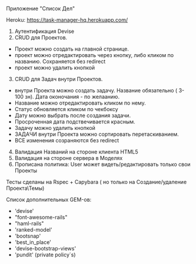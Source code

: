 Приложение "Список Дел"

Heroku: https://task-manager-hq.herokuapp.com/

1) Аутентификация Devise 
2) CRUD для Проектов.
- Проект можно создать на главной странице.
- проект можно отредактировать через кнопку, либо кликом по названию. Сохраняется без redirect 
- проект можно удалить кнопкой   
3) CRUD для Задач внутри Проектов.
- внутри Проекта можно создать задачу. Название обязательно ( 3-100 зн). Дата оконочания - по желаанию.
- Название можно отредактировать кликом по нему.
- Статус обновляется кликом по чекбоксу
- Дату можно выбрать после создания задачи.
- Просроченная дата подствечивается красным.
- Задачу можно удалить кнопкой
- ЗАДАЧИ внутри Проекта можно сортировать перетаскиванием.
- ВСЕ изменения созраняются без redirect 
4) Валидация Названий на стороне клиента HTML5
5) Валидация на стороне сервера в Моделях
6) Прописана политика: User может видеть/редактировать только свои Проекты  

Тесты сделаны на Rspec + Capybara ( но только на Cоздание/удаление  Проекта\Темы)

Список дополнительных  GEM-ов:
- 'devise'
- "font-awesome-rails"
- "haml-rails"
- 'ranked-model'
- 'bootsnap'
- 'best_in_place' 
- 'devise-bootstrap-views'
- 'pundit' (private policy`s)
 

